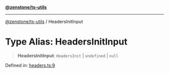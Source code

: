 [**@zenstone/ts-utils**](../README.md)

***

[@zenstone/ts-utils](../globals.md) / HeadersInitInput

# Type Alias: HeadersInitInput

> **HeadersInitInput**: `HeadersInit` \| `undefined` \| `null`

Defined in: [headers.ts:9](https://github.com/janpoem/ts-utils/blob/d3cd470a5c675e0cbb24c01f6f88f5c578c50491/src/http/headers.ts#L9)
